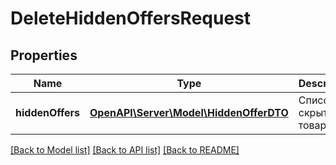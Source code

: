 # DeleteHiddenOffersRequest

## Properties
Name | Type | Description | Notes
------------ | ------------- | ------------- | -------------
**hiddenOffers** | [**OpenAPI\Server\Model\HiddenOfferDTO**](HiddenOfferDTO.md) | Список скрытых товаров. | 

[[Back to Model list]](../README.md#documentation-for-models) [[Back to API list]](../README.md#documentation-for-api-endpoints) [[Back to README]](../README.md)



